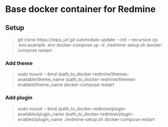 # Base docker container for Redmine 

## Setup

> git clone https://repo_url
> git submodule update --init --recursive
> cp .env.example .env
> docker-compose up -d
> ./redmine-setup.sh
> docker-compose restart

### Add theme

> sudo mount --bind /path_to_docker-redmine/themes-available/theme_name /path_to_docker-redmine/themes-enabled/theme_name
> docker-compose restart

### Add plugin

> sudo mount --bind /path_to_docker-redmine/plugin-available/plugin_name /path_to_docker-redmine/plugin-enabled/plugin_name
> ./redmine-setup.sh
> docker-compose restart
